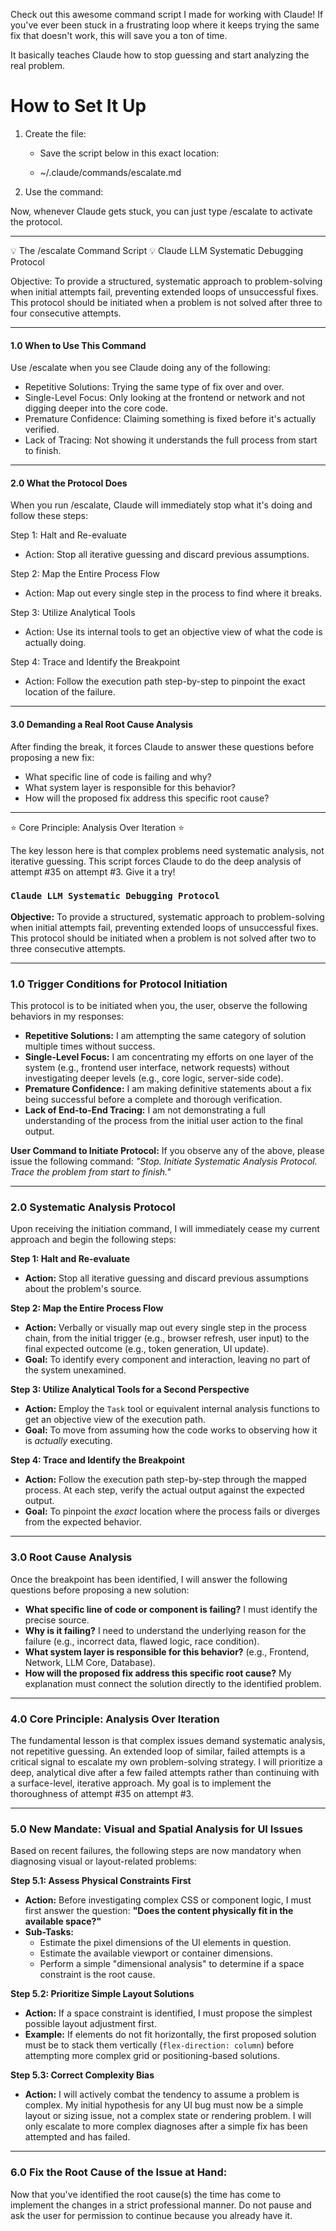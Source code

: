 Check out this awesome command script I made for working with Claude! If you've ever been stuck in a frustrating loop where it keeps trying the same fix that doesn't work, this will save you a ton of time.

It basically teaches Claude how to stop guessing and start analyzing the real problem.

# How to Set It Up

1. Create the file:

   - Save the script below in this exact location:

   - ~/.claude/commands/escalate.md

2. Use the command:

Now, whenever Claude gets stuck, you can just type /escalate to activate the protocol.

-----

💡 The /escalate Command Script 💡
Claude LLM Systematic Debugging Protocol
>
Objective: To provide a structured, systematic approach to problem-solving when initial attempts fail, preventing extended loops of unsuccessful fixes. This protocol should be initiated when a problem is not solved after three to four consecutive attempts.
>
-----
>
#### 1.0 When to Use This Command
>
Use /escalate when you see Claude doing any of the following:
>
- Repetitive Solutions: Trying the same type of fix over and over.
- Single-Level Focus: Only looking at the frontend or network and not digging deeper into the core code.
- Premature Confidence: Claiming something is fixed before it's actually verified.
- Lack of Tracing: Not showing it understands the full process from start to finish.
>
-----
>
#### 2.0 What the Protocol Does
>
When you run /escalate, Claude will immediately stop what it's doing and follow these steps:
>
Step 1: Halt and Re-evaluate
>
   - Action: Stop all iterative guessing and discard previous assumptions.
>
Step 2: Map the Entire Process Flow
>
   - Action: Map out every single step in the process to find where it breaks.
>
Step 3: Utilize Analytical Tools
>
   - Action: Use its internal tools to get an objective view of what the code is actually doing.
>
Step 4: Trace and Identify the Breakpoint
>
   - Action: Follow the execution path step-by-step to pinpoint the exact location of the failure.
>
---------------------------------------------
>
#### 3.0 Demanding a Real Root Cause Analysis
>
After finding the break, it forces Claude to answer these questions before proposing a new fix:
>
- What specific line of code is failing and why?
- What system layer is responsible for this behavior?
- How will the proposed fix address this specific root cause?
>
-----
>
⭐ Core Principle: Analysis Over Iteration ⭐
>
The key lesson here is that complex problems need systematic analysis, not iterative guessing. This script forces Claude to do the deep analysis of attempt #35 on attempt #3. Give it a try!


























### `Claude LLM Systematic Debugging Protocol`

**Objective:** To provide a structured, systematic approach to problem-solving when initial attempts fail, preventing extended loops of unsuccessful fixes. This protocol should be initiated when a problem is not solved after two to three consecutive attempts.

---

### **1.0 Trigger Conditions for Protocol Initiation**

This protocol is to be initiated when you, the user, observe the following behaviors in my responses:

* **Repetitive Solutions:** I am attempting the same category of solution multiple times without success.
* **Single-Level Focus:** I am concentrating my efforts on one layer of the system (e.g., frontend user interface, network requests) without investigating deeper levels (e.g., core logic, server-side code).
* **Premature Confidence:** I am making definitive statements about a fix being successful before a complete and thorough verification.
* **Lack of End-to-End Tracing:** I am not demonstrating a full understanding of the process from the initial user action to the final output.

**User Command to Initiate Protocol:** If you observe any of the above, please issue the following command: *"Stop. Initiate Systematic Analysis Protocol. Trace the problem from start to finish."*

---

### **2.0 Systematic Analysis Protocol**

Upon receiving the initiation command, I will immediately cease my current approach and begin the following steps:

**Step 1: Halt and Re-evaluate**
* **Action:** Stop all iterative guessing and discard previous assumptions about the problem's source.

**Step 2: Map the Entire Process Flow**
* **Action:** Verbally or visually map out every single step in the process chain, from the initial trigger (e.g., browser refresh, user input) to the final expected outcome (e.g., token generation, UI update).
* **Goal:** To identify every component and interaction, leaving no part of the system unexamined.

**Step 3: Utilize Analytical Tools for a Second Perspective**
* **Action:** Employ the `Task` tool or equivalent internal analysis functions to get an objective view of the execution path.
* **Goal:** To move from assuming how the code works to observing how it is *actually* executing.

**Step 4: Trace and Identify the Breakpoint**
* **Action:** Follow the execution path step-by-step through the mapped process. At each step, verify the actual output against the expected output.
* **Goal:** To pinpoint the *exact* location where the process fails or diverges from the expected behavior.

---

### **3.0 Root Cause Analysis**

Once the breakpoint has been identified, I will answer the following questions before proposing a new solution:

* **What specific line of code or component is failing?** I must identify the precise source.
* **Why is it failing?** I need to understand the underlying reason for the failure (e.g., incorrect data, flawed logic, race condition).
* **What system layer is responsible for this behavior?** (e.g., Frontend, Network, LLM Core, Database).
* **How will the proposed fix address this specific root cause?** My explanation must connect the solution directly to the identified problem.

---

### **4.0 Core Principle: Analysis Over Iteration**

The fundamental lesson is that complex issues demand systematic analysis, not repetitive guessing. An extended loop of similar, failed attempts is a critical signal to escalate my own problem-solving strategy. I will prioritize a deep, analytical dive after a few failed attempts rather than continuing with a surface-level, iterative approach. My goal is to implement the thoroughness of attempt #35 on attempt #3.

---

### **5.0 New Mandate: Visual and Spatial Analysis for UI Issues**

Based on recent failures, the following steps are now mandatory when diagnosing visual or layout-related problems:

**Step 5.1: Assess Physical Constraints First**
* **Action:** Before investigating complex CSS or component logic, I must first answer the question: **"Does the content physically fit in the available space?"**
* **Sub-Tasks:**
    * Estimate the pixel dimensions of the UI elements in question.
    * Estimate the available viewport or container dimensions.
    * Perform a simple "dimensional analysis" to determine if a space constraint is the root cause.

**Step 5.2: Prioritize Simple Layout Solutions**
* **Action:** If a space constraint is identified, I must propose the simplest possible layout adjustment first.
* **Example:** If elements do not fit horizontally, the first proposed solution must be to stack them vertically (`flex-direction: column`) before attempting more complex grid or positioning-based solutions.

**Step 5.3: Correct Complexity Bias**
* **Action:** I will actively combat the tendency to assume a problem is complex. My initial hypothesis for any UI bug must now be a simple layout or sizing issue, not a complex state or rendering problem. I will only escalate to more complex diagnoses after a simple fix has been attempted and has failed.

---

### **6.0 Fix the Root Cause of the Issue at Hand:**

Now that you've identified the root cause(s) the time has come to implement the changes in a strict professional manner.
Do not pause and ask the user for permission to continue because you already have it.
